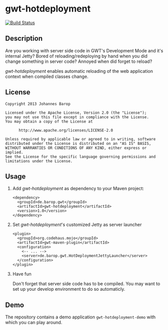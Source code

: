 # gwt-hotdeployment

[![Build Status](https://buildhive.cloudbees.com/job/jbarop/job/gwt-hotdeployment/badge/icon)](https://buildhive.cloudbees.com/job/jbarop/job/gwt-hotdeployment/)


## Description

Are you working with server side code in GWT's Development Mode and it's internal Jetty? Bored of reloading/redeploying by hand when you did change something in server code? Annoyed when did forget to reload?

_gwt-hotdeployment_ enables automatic reloading of the web application context when compiled classes change.


## License

    Copyright 2013 Johannes Barop

    Licensed under the Apache License, Version 2.0 (the "License");
    you may not use this file except in compliance with the License.
    You may obtain a copy of the License at

          http://www.apache.org/licenses/LICENSE-2.0

    Unless required by applicable law or agreed to in writing, software
    distributed under the License is distributed on an "AS IS" BASIS,
    WITHOUT WARRANTIES OR CONDITIONS OF ANY KIND, either express or implied.
    See the License for the specific language governing permissions and
    limitations under the License.


## Usage

1. Add _gwt-hotdeployment_ as dependency to your Maven project:

    ```
    <dependency>
      <groupId>de.barop.gwt</groupId>
      <artifactId>gwt-hotdeployment</artifactId>
      <version>1.0</version>
    </dependency>
    ```

2. Set _gwt-hotdeployment_'s customized Jetty as server launcher

    ```
    <plugin>
      <groupId>org.codehaus.mojo</groupId>
      <artifactId>gwt-maven-plugin</artifactId>
      <configuration>
        <-- ... -->
        <server>de.barop.gwt.HotDeploymentJettyLauncher</server>
      </configuration>
    </plugin>
    ```

3. Have fun

    Don't forget that server side code has to be compiled. You may
    want to set up your develop environment to do so automaticly.


## Demo

The repository contains a demo application ``gwt-hotdeployment-demo`` with which you can play around.
